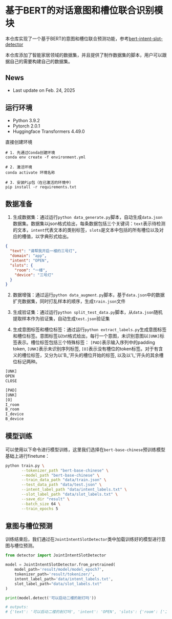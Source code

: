 # 基于BERT的对话意图和槽位联合识别模块

本仓库实现了一个基于BERT的意图和槽位联合预测功能，参考[bert-intent-slot-detector](https://github.com/Linear95/bert-intent-slot-detector)

本仓库添加了智能家居领域的数据集，并且提供了制作数据集的脚本，用户可以跟据自己的需要构建自己的数据集。

## News

- Last update on Feb. 24, 2025

## 运行环境
- Python 3.9.2
- Pytorch 2.0.1
- Huggingface Transformers 4.49.0

直接创建环境
```angular2html
# 1. 先通过Conda创建环境
conda env create -f environment.yml

# 2. 激活环境
conda activate 环境名称

# 3. 安装Pip包（在已激活的环境中）
pip install -r requirements.txt
```

## 数据准备

1. 生成数据集：通过运行`python data_generate.py`脚本，自动生成`data.json`数据集。数据集以json格式给出，每条数据包括三个关键词：`text`表示待检测的文本，`intent`代表文本的类别标签，`slots`是文本中包括的所有槽位以及对应的槽值，以字典形式给出。

```json
{
  "text": "请帮我开启一楼的三号灯",
  "domain": "app",
  "intent": "OPEN",
  "slots": {
    "room": "一楼",
    "device": "三号灯"
  }
}
```

2. 数据增强：通过运行`python data_augment.py`脚本，基于`data.json`中的数据扩充数据集，同时打乱样本的顺序，生成`train.json`文件

3. 生成验证集：通过运行`python split_test_data.py`脚本，从`data.json`随机提取样本作为验证集，自动生成`test.json`验证集

5. 生成意图标签和槽位标签：通过运行`python extract_labels.py`生成意图标签和槽位标签。意图标签以txt格式给出，每行一个意图，未识别意图以`[UNK]`标签表示。槽位标签包括三个特殊标签： `[PAD]`表示输入序列中的padding token, `[UNK]`表示未识别序列标签, `[O]`表示没有槽位的token标签。对于有含义的槽位标签，又分为以'B_'开头的槽位开始的标签, 以及以'I_'开头的其余槽位标记两种。

```txt
[UNK]
OPEN
CLOSE
```
```txt
[PAD]
[UNK]
[O]
I_room
B_room
I_device
B_device
```

## 模型训练

可以使用以下命令进行模型训练，这里我们选择在`bert-base-chinese`预训练模型基础上进行finetune：
```bash
python train.py \
       --tokenizer_path "bert-base-chinese" \
       --model_path "bert-base-chinese" \
       --train_data_path "data/train.json" \
       --test_data_path "data/test.json" \
       --intent_label_path "data/intent_labels.txt" \
       --slot_label_path "data/slot_labels.txt" \
       --save_dir "result" \
       --batch_size 64 \
       --train_epochs 5
```

## 意图与槽位预测
训练结束后，我们通过在`JointIntentSlotDetector`类中加载训练好的模型进行意图与槽位预测。
```python
from detector import JointIntentSlotDetector

model = JointIntentSlotDetector.from_pretrained(
    model_path='result/model/model_epoch7',
    tokenizer_path='result/tokenizer/',
    intent_label_path='data/intent_labels.txt',
    slot_label_path="data/slot_labels.txt"
)

print(model.detect('可以启动二楼的射灯吗'))

# outputs:
# {'text': '可以启动二楼的射灯吗', 'intent': 'OPEN', 'slots': {'room': ['二楼'], 'device': ['射灯']}}
```
